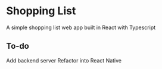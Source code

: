 # Shopping List
A simple shopping list web app built in React with Typescript

## To-do
Add backend server
Refactor into React Native
